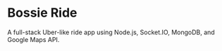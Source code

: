 # Bossie Ride

A full-stack Uber-like ride app using Node.js, Socket.IO, MongoDB, and Google Maps API.